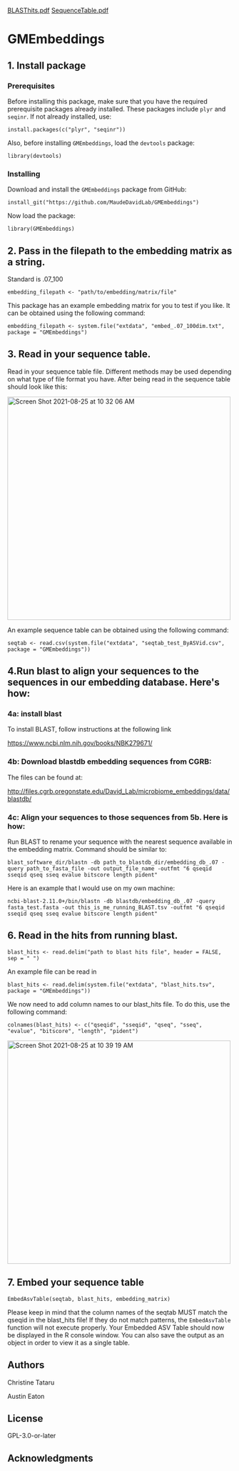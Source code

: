 [BLASThits.pdf](https://github.com/MaudeDavidLab/GMEmbeddings/files/7047752/BLASThits.pdf)
[SequenceTable.pdf](https://github.com/MaudeDavidLab/GMEmbeddings/files/7047698/SequenceTable.pdf)
# GMEmbeddings


## 1. Install package

### Prerequisites

Before installing this package, make sure that you have the required prerequisite packages already installed. These packages include `plyr` and `seqinr`.
If not already installed, use:
```
install.packages(c("plyr", "seqinr"))
```

Also, before installing `GMEmbeddings`, load the `devtools` package:
```
library(devtools)
```

### Installing

Download and install the `GMEmbeddings` package from GitHub:

```
install_git("https://github.com/MaudeDavidLab/GMEmbeddings")
```

Now load the package:

```
library(GMEmbeddings)
```


## 2. Pass in the filepath to the embedding matrix  as a string. 
Standard is .07_100

```
embedding_filepath <- "path/to/embedding/matrix/file"
```

This package has an example embedding matrix for you to test if you like. It can be obtained using the following command:
```
embedding_filepath <- system.file("extdata", "embed_.07_100dim.txt", package = "GMEmbeddings")
```

## 3. Read in your sequence table. 
Read in your sequence table file. Different methods may be used depending on what type of file format you have.
After being read in the sequence table should look like this:

<img width="500" alt="Screen Shot 2021-08-25 at 10 32 06 AM" src="https://user-images.githubusercontent.com/68047298/130810454-6852a55a-5e1b-469f-b1d3-2ce774ce76ab.png">


An example sequence table can be obtained using the following command:
```
seqtab <- read.csv(system.file("extdata", "seqtab_test_ByASVid.csv", package = "GMEmbeddings"))
```

<!--- ## 4. Pass in the full file name of your fasta file as a string. 
In the fasta file, ID's should be ASV ids from the column names of your sequence table, and sequences should be the full length ASV sequence. It should look like this:
```
fasta_file <- "path/to/fasta/file"
```


An example fasta file can be obtained using the following command:
```
fasta_file <- system.file("extdata", "fasta_test.fasta", package = "GMEmbeddings")
```
--->
## 4.Run blast to align your sequences to the sequences in our embedding database. Here's how:
### 4a: install blast
To install BLAST, follow instructions at the following link

https://www.ncbi.nlm.nih.gov/books/NBK279671/ 
[](https://www.ncbi.nlm.nih.gov/books/NBK279671/)

### 4b: Download blastdb embedding sequences from CGRB: 
The files can be found at: 

http://files.cgrb.oregonstate.edu/David_Lab/microbiome_embeddings/data/blastdb/
[](http://files.cgrb.oregonstate.edu/David_Lab/microbiome_embeddings/data/blastdb/)

### 4c: Align your sequences to those sequences from 5b. Here is how:

Run BLAST to rename your sequence with the nearest sequence available in the embedding matrix.
  Command should be similar to:
 
  ```
  blast_software_dir/blastn -db path_to_blastdb_dir/embedding_db_.07 -query path_to_fasta_file -out output_file_name -outfmt "6 qseqid sseqid qseq sseq evalue bitscore length pident"
  ```

Here is an example that I would use on my own machine:
```
ncbi-blast-2.11.0+/bin/blastn -db blastdb/embedding_db_.07 -query fasta_test.fasta -out this_is_me_running_BLAST.tsv -outfmt "6 qseqid sseqid qseq sseq evalue bitscore length pident"
```


## 6. Read in the hits from running blast. 
```
blast_hits <- read.delim("path to blast hits file", header = FALSE, sep = " ")
```
An example file can be read in
```
blast_hits <- read.delim(system.file("extdata", "blast_hits.tsv", package = "GMEmbeddings"))
```

We now need to add column names to our blast_hits file. To do this, use the following command:
```
colnames(blast_hits) <- c("qseqid", "sseqid", "qseq", "sseq", "evalue", "bitscore", "length", "pident")
```

<img width="500" alt="Screen Shot 2021-08-25 at 10 39 19 AM" src="https://user-images.githubusercontent.com/68047298/130811280-88875daa-bb60-4b39-aa1b-837532558855.png">


## 7. Embed your sequence table
```
EmbedAsvTable(seqtab, blast_hits, embedding_matrix)
```
Please keep in mind that the column names of the seqtab MUST match the qseqid in the blast_hits file! If they do not match patterns, the `EmbedAsvTable` function will not execute properly.
Your Embedded ASV Table should now be displayed in the R console window. You can also save the output as an object in order to view it as a single table.

## Authors
Christine Tataru

Austin Eaton

## License
GPL-3.0-or-later

## Acknowledgments
